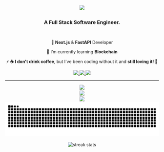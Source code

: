 
<h1 align="center">
    <img src="https://readme-typing-svg.herokuapp.com/?font=Righteous&size=35&center=true&vCenter=true&width=500&height=70&duration=4000&lines=Hello+World!+👋;+I'm+Samuael!;" />
</h1>

<h3 align="center">A Full Stack Software Engineer.</h3>

<br/>

<div align="center">
 
 🔭 **Next.js** & **FastAPI** Developer
 
 🌱 I’m currently learning **Blockchain**

⚡ **☕ I don't drink coffee**, but I've been coding without it and **still loving it! 🚀**

 </div>
 
<div align="center"> 
  <a href="mailto:lijsamuael@gmail.com">
    <img src="https://img.shields.io/badge/Gmail-333333?style=for-the-badge&logo=gmail&logoColor=red" />
  </a>
  <a href="https://linkedin.com/in/lijsamauel" target="_blank">
    <img src="https://img.shields.io/badge/LinkedIn-0077B5?style=for-the-badge&logo=linkedin&logoColor=white" target="_blank" />
  </a>
  <a href="https://samuael-ketema-portfolio.vercel.app/" target="_blank">
     <img src="https://img.shields.io/badge/Portfolio-FF5722?style=for-the-badge&logo=todoist&logoColor=white" target="_blank" /> <!-- sqlite, safari, google-chrome are other good icon options -->
  </a>
</div>

 <hr/>
 

<div align="center">
    <img src="https://skillicons.dev/icons?i=javascript,python,typescript" /><br>
    <img src="https://skillicons.dev/icons?i=react,nextjs,flutter,angular" /><br>
    <img src="https://skillicons.dev/icons?i=fastapi,django,nodejs,express,mongodb,postgres,mysql,docker" /><br>
</div>


<div align="center">

  <img alt="snake eating my contributions" src="https://raw.githubusercontent.com/lijsamuael/lijsamuael/output/github-contribution-grid-snake.svg" />
  

</div>



<br>
<div align=center>
  <img width=390 src="https://github-readme-streak-stats-salesp07.vercel.app/?user=lijsamuael&count_private=true&border_radius=10" alt="streak stats"/>
</div>

<br/><br/>
